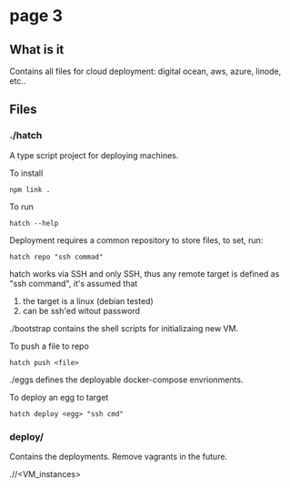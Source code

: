 # page 3

## What is it

Contains all files for cloud deployment: digital ocean, aws, azure, linode, etc..

## Files

### ./hatch

A type script project for deploying machines.

To install

    npm link .

To run

    hatch --help

Deployment requires a common repository to store files, to set, run:

    hatch repo "ssh commad"

hatch works via SSH and only SSH, thus any remote target is defined as "ssh command", it's assumed that

1. the target is a linux (debian tested)
2. can be ssh'ed witout password

./bootstrap contains the shell scripts for initializaing new VM.

To push a file to repo

    hatch push <file>

./eggs defines the deployable docker-compose envrionments.

To deploy an egg to target

    hatch deploy <egg> "ssh cmd"


### deploy/

Contains the deployments.  Remove vagrants in the future.

./<platform>/<VM_instances>
